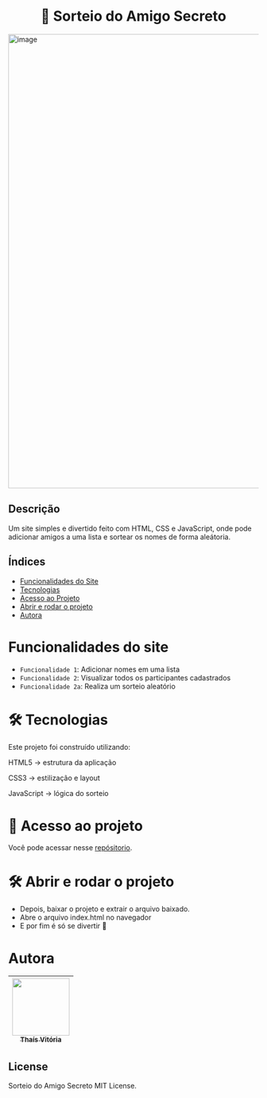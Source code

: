 <h1 align="center"> 🎁 Sorteio do Amigo Secreto </h1>

<img width="1865" height="912" alt="image" src="https://github.com/user-attachments/assets/24363652-52b6-4f60-bb0b-37390de37a02" />

## Descrição
Um site simples e divertido feito com HTML, CSS e JavaScript, onde pode adicionar amigos a uma lista e sortear os nomes de forma aleátoria.


## Índices

- <a href="#-funcionalidades-do-site">Funcionalidades do Site</a>
- <a href="#-tecnologias">Tecnologias</a>
- <a href="#-acesso-ao-projeto">Acesso ao Projeto</a>
- <a href="#-abrir-e-rodar-o-projeto">Abrir e rodar o projeto</a>
- <a href="#-autora">Autora</a>


#  Funcionalidades do site

- `Funcionalidade 1`: Adicionar nomes em uma lista
- `Funcionalidade 2`: Visualizar todos os participantes cadastrados
- `Funcionalidade 2a`: Realiza um sorteio aleatório


# 🛠️ Tecnologias

Este projeto foi construído utilizando:

HTML5 → estrutura da aplicação

CSS3 → estilização e layout

JavaScript → lógica do sorteio


# 📁 Acesso ao projeto

Você pode acessar nesse [repósitorio](https://github.com/Thais-VDR/jogo_amigo_secreto/).

# 🛠️ Abrir e rodar o projeto

- Depois, baixar o projeto e extrair o arquivo baixado.
- Abre o arquivo index.html no navegador
- E por fim é só se divertir 🚀

# Autora
| [<img loading="lazy" src="" width=115><br><sub>Thaís Vitória</sub>](https://github.com/Thais-VDR) |
| :---: |

## License 

Sorteio do Amigo Secreto MIT License.
